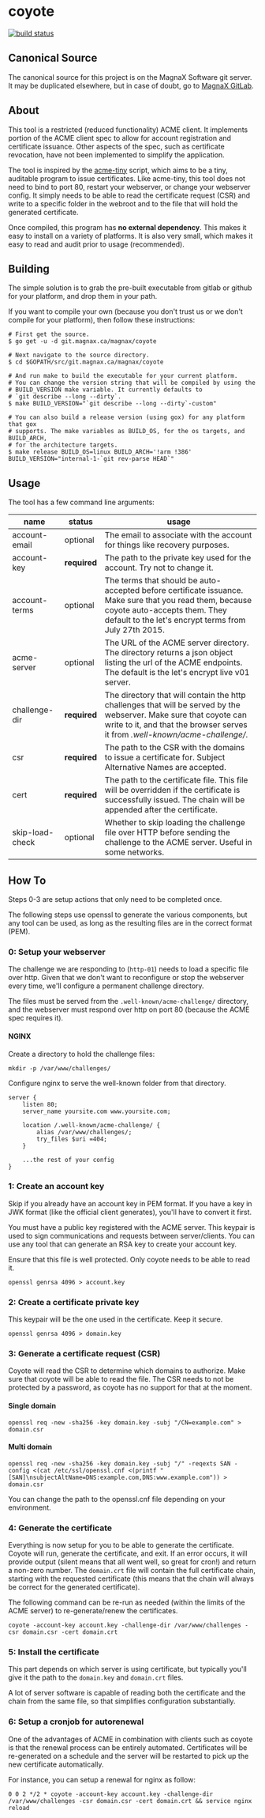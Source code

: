 coyote
======

[![build status](https://git.magnax.ca/magnax/coyote/badges/master/build.svg)](https://git.magnax.ca/magnax/coyote/builds)

Canonical Source
----------------

The canonical source for this project is on the MagnaX Software git server. It
may be duplicated elsewhere, but in case of doubt, go to
[MagnaX GitLab](https://git.magnax.ca/magnax/coyote).

About
-----

This tool is a restricted (reduced functionality) ACME client. It implements
portion of the ACME client spec to allow for account registration and
certificate issuance. Other aspects of the spec, such as certificate revocation,
have not been implemented to simplify the application.

The tool is inspired by the [acme-tiny](https://github.com/diafygi/acme-tiny)
script, which aims to be a tiny, auditable program to issue certificates. Like
acme-tiny, this tool does not need to bind to port 80, restart your webserver,
or change your webserver config. It simply needs to be able to read the
certificate request (CSR) and write to a specific folder in the webroot and to
the file that will hold the generated certificate.

Once compiled, this program has **no external dependency**. This makes it easy
to install on a variety of platforms. It is also very small, which makes it easy
to read and audit prior to usage (recommended).

Building
--------

The simple solution is to grab the pre-built executable from gitlab or github 
for your platform, and drop them in your path.

If you want to compile your own (because you don't trust us or we don't compile 
for your platform), then follow these instructions:

```shell
# First get the source.
$ go get -u -d git.magnax.ca/magnax/coyote

# Next navigate to the source directory.
$ cd $GOPATH/src/git.magnax.ca/magnax/coyote

# And run make to build the executable for your current platform.
# You can change the version string that will be compiled by using the 
# BUILD_VERSION make variable. It currently defaults to 
# `git describe --long --dirty`.
$ make BUILD_VERSION="`git describe --long --dirty`-custom"

# You can also build a release version (using gox) for any platform that gox
# supports. The make variables as BUILD_OS, for the os targets, and BUILD_ARCH,
# for the architecture targets.
$ make release BUILD_OS=linux BUILD_ARCH='!arm !386' BUILD_VERSION="internal-1-`git rev-parse HEAD`"

```

Usage
-----

The tool has a few command line arguments:

| name            | status       | usage                                                                                                                                                                                               |
|-----------------|--------------|-----------------------------------------------------------------------------------------------------------------------------------------------------------------------------------------------------|
| account-email   | optional     | The email to associate with the account for things like recovery purposes.                                                                                                                          |
| account-key     | **required** | The path to the private key used for the account. Try not to change it.                                                                                                                             |
| account-terms   | optional     | The terms that should be auto-accepted before certificate issuance. Make sure that you read them, because coyote auto-accepts them. They default to the let's encrypt terms from July 27th 2015.    |
| acme-server     | optional     | The URL of the ACME server directory. The directory returns a json object listing the url of the ACME endpoints. The default is the let's encrypt live v01 server.                                  |
| challenge-dir   | **required** | The directory that will contain the http challenges that will be served by the webserver. Make sure that coyote can write to it, and that the browser serves it from _.well-known/acme-challenge/_. |
| csr             | **required** | The path to the CSR with the domains to issue a certificate for. Subject Alternative Names are accepted.                                                                                            |
| cert            | **required** | The path to the certificate file. This file will be overridden if the certificate is successfully issued. The chain will be appended after the certificate.                                         |
| skip-load-check | optional     | Whether to skip loading the challenge file over HTTP before sending the challenge to the ACME server. Useful in some networks.                                                                      |

How To
------

Steps 0-3 are setup actions that only need to be completed once.

The following steps use openssl to generate the various components, but any tool
can be used, as long as the resulting files are in the correct format (PEM).

### 0: Setup your webserver

The challenge we are responding to (`http-01`) needs to load a specific file
over http. Given that we don't want to reconfigure or stop the webserver every
time, we'll configure a permanent challenge directory.

The files must be served from the `.well-known/acme-challenge/` directory, and
the webserver must respond over http on port 80 (because the ACME spec requires
it).

#### NGINX

Create a directory to hold the challenge files:

    mkdir -p /var/www/challenges/

Configure nginx to serve the well-known folder from that directory.

    server {
        listen 80;
        server_name yoursite.com www.yoursite.com;

        location /.well-known/acme-challenge/ {
            alias /var/www/challenges/;
            try_files $uri =404;
        }

        ...the rest of your config
    }

### 1: Create an account key

Skip if you already have an account key in PEM format. If you have a key in JWK
format (like the official client generates), you'll have to convert it first.

You must have a public key registered with the ACME server. This keypair is used
to sign communications and requests between server/clients. You can use any tool
that can generate an RSA key to create your account key.

Ensure that this file is well protected. Only coyote needs to be able to read
it.

    openssl genrsa 4096 > account.key

### 2: Create a certificate private key

This keypair will be the one used in the certificate. Keep it secure.

    openssl genrsa 4096 > domain.key

### 3: Generate a certificate request (CSR)

Coyote will read the CSR to determine which domains to authorize. Make sure that
coyote will be able to read the file. The CSR needs to not be protected by a
password, as coyote has no support for that at the moment.

#### Single domain

    openssl req -new -sha256 -key domain.key -subj "/CN=example.com" > domain.csr

#### Multi domain

    openssl req -new -sha256 -key domain.key -subj "/" -reqexts SAN -config <(cat /etc/ssl/openssl.cnf <(printf "[SAN]\nsubjectAltName=DNS:example.com,DNS:www.example.com")) > domain.csr

You can change the path to the openssl.cnf file depending on your environment.

### 4: Generate the certificate

Everything is now setup for you to be able to generate the certificate. Coyote
will run, generate the certificate, and exit. If an error occurs, it will
provide output (silent means that all went well, so great for cron!) and return
a non-zero number. The `domain.crt` file will contain the full certificate
chain, starting with the requested certificate (this means that the chain will
always be correct for the generated certificate).

The following command can be re-run as needed (within the limits of the ACME
server) to re-generate/renew the certificates.

    coyote -account-key account.key -challenge-dir /var/www/challenges -csr domain.csr -cert domain.crt

### 5: Install the certificate

This part depends on which server is using certificate, but typically you'll
give it the path to the `domain.key` and `domain.crt` files.

A lot of server software is capable of reading both the certificate and the
chain from the same file, so that simplifies configuration substantially.

### 6: Setup a cronjob for autorenewal

One of the advantages of ACME in combination with clients such as coyote is that
the renewal process can be entirely automated. Certificates will be re-generated
on a schedule and the server will be restarted to pick up the new certificate
automatically.

For instance, you can setup a renewal for nginx as follow:

    0 0 2 */2 * coyote -account-key account.key -challenge-dir /var/www/challenges -csr domain.csr -cert domain.crt && service nginx reload
